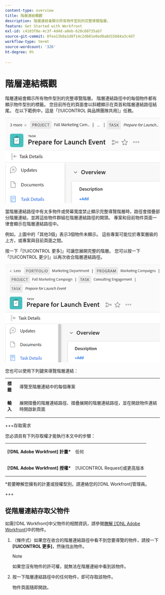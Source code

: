 ```yaml
---
content-type: overview
title: 階層連結概觀
description: 階層連結會顯示所有物件型別的完整導覽階層。
feature: Get Started with Workfront
exl-id: c4103f8e-4c3f-4d4d-a0eb-628c60735ab7
source-git-commit: 0fea13b0a1d8f14c2d601e0ed0a8d15684a3c4d7
workflow-type: tm+mt
source-wordcount: '326'
ht-degree: 0%

---
```


# 階層連結概觀

階層連結會顯示所有物件型別的完整導覽階層。 階層連結路徑中的每個物件都有顯示物件型別的標籤。 您目前所在的頁面會以斜體顯示在頁首和階層連結路徑結尾。 在以下範例中，這是「[!UICONTROL 與品牌團隊共用]」任務。

![摺疊的階層連結](assets/NWE-collapsed-breadcrumb.png)

當階層連結路徑中有太多物件或熒幕寬度禁止顯示完整導覽階層時，路徑會摺疊部分階層連結，並將這些物件群組在階層連結路徑的開頭。 專案和目前物件頁面一律會顯示在階層連結路徑中。

例如，上圖中的「其他3個」表示3個物件未顯示。 這些專案可能位於專案層級的上方，或專案與目前頁面之間。

按一下「[!UICONTROL 更多]」可讓您展開完整的階層。 您可以按一下「[!UICONTROL 更少]」以再次收合階層連結路徑。

![展開的階層連結](assets/NWE-expanded-breadcrumb.png)

您也可以使用下列鍵來導覽階層連結：

<table style="table-layout:auto"> 
 <col> 
 <col> 
 <tbody> 
  <tr> 
   <td role="rowheader"><strong>標籤</strong> </td> 
   <td> <p>導覽至階層連結中的每個專案</p> </td> 
  </tr> 
  <tr> 
   <td role="rowheader"><strong>輸入</strong> </td> 
   <td> <p>展開摺疊的階層連結路徑、摺疊展開的階層連結路徑，並在開啟物件連結時開啟新頁面</p> </td> 
  </tr> 
 </tbody> 
</table>

+++存取需求

您必須具有下列存取權才能執行本文中的步驟：

<table style="table-layout:auto"> 
 <col> 
 </col> 
 <col> 
 </col> 
 <tbody> 
  <tr> 
   <td role="rowheader"><strong>[!DNL Adobe Workfront] 計畫*</strong></td> 
   <td> <p>任何</p> </td> 
  </tr> 
  <tr> 
   <td role="rowheader"><strong>[!DNL Adobe Workfront] 授權*</strong></td> 
   <td> <p>[!UICONTROL Request]或更高版本</p> </td> 
  </tr> 
 </tbody> 
</table>

*若要瞭解您擁有的計畫或授權型別，請連絡您的[!DNL Workfront]管理員。

+++

<!--drafted: this is no longer possible, since we removed Campaigns, but it might come back as part of Maestro: 

## Multi-object breadcrumbs

>[!NOTE]
>
>The information in this article is available only in the Preview environment when you participate in the [!UICONTROL Campaigns] beta program. The functionality described here might not be fully available yet. For more information about current available features and how to enroll, see [Campaigns beta].

Some objects can belong to multiple parent objects. For example, a project can belong to multiple campaigns. In this case, all the campaigns that the project belongs to display in the breadcrumb.

The multi-object listing in the breadcrumb (for example, the campaigns) displays the number of parent objects which expands into a list to display all the campaigns that the project is associated with. For more information, see [Add objects to a campaign](../../manage-work/campaigns/add-objects-to-a-campaign.md).


![Project with multiple campaigns in the breadcrumb](assets/project-with-multiple-campaigns-in-breadcrumb.png)

-->

## 從階層連結存取父物件

如需[!DNL Workfront]中父物件的相關資訊，請參閱[瞭解 [!DNL Adobe Workfront]](../../workfront-basics/navigate-workfront/workfront-navigation/understand-objects.md)中的物件。

1. （條件式）如果您在收合的階層連結路徑中看不到您要導覽的物件，請按一下&#x200B;**[!UICONTROL 更多]**，然後找出物件。

   >[!NOTE]
   >
   >如果您沒有物件的許可權，就無法在階層連結中看到該物件。

1. 按一下階層連結路徑中的任何物件，即可存取該物件。

   物件頁面隨即開啟。
